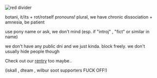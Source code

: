 ![red divider](https://64.media.tumblr.com/f7ca9638bdab59483ed345ef70827ae7/b5a54a69960eefcd-84/s2048x3072/a225574b63ec42c14a1e60b9032e66b5fd5038a4.png)

botani, it/its + rot/rotself pronouns! plural, we have chronic dissociation + amnesia, be patient

use pony name or ask, we don't mind (esp. if "introj" , "fict" or similar in name)

we don't have any public dni and we just kinda. block freely. we don't usually hide people though

Check out our [rentry](https://rentry.org/emperorgrumbot) too maybe..


(iskall , dteam , wilbur soot supporters FUCK OFF!)
